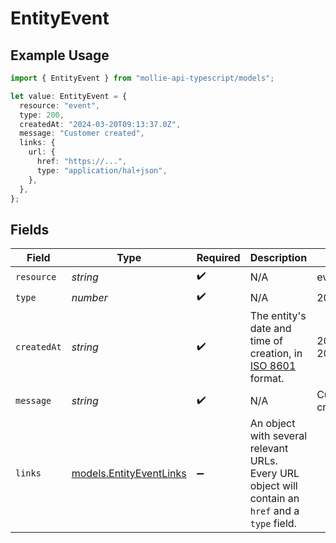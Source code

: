 # EntityEvent

## Example Usage

```typescript
import { EntityEvent } from "mollie-api-typescript/models";

let value: EntityEvent = {
  resource: "event",
  type: 200,
  createdAt: "2024-03-20T09:13:37.0Z",
  message: "Customer created",
  links: {
    url: {
      href: "https://...",
      type: "application/hal+json",
    },
  },
};
```

## Fields

| Field                                                                                                 | Type                                                                                                  | Required                                                                                              | Description                                                                                           | Example                                                                                               |
| ----------------------------------------------------------------------------------------------------- | ----------------------------------------------------------------------------------------------------- | ----------------------------------------------------------------------------------------------------- | ----------------------------------------------------------------------------------------------------- | ----------------------------------------------------------------------------------------------------- |
| `resource`                                                                                            | *string*                                                                                              | :heavy_check_mark:                                                                                    | N/A                                                                                                   | event                                                                                                 |
| `type`                                                                                                | *number*                                                                                              | :heavy_check_mark:                                                                                    | N/A                                                                                                   | 200                                                                                                   |
| `createdAt`                                                                                           | *string*                                                                                              | :heavy_check_mark:                                                                                    | The entity's date and time of creation, in [ISO 8601](https://en.wikipedia.org/wiki/ISO_8601) format. | 2024-03-20T09:13:37.0Z                                                                                |
| `message`                                                                                             | *string*                                                                                              | :heavy_check_mark:                                                                                    | N/A                                                                                                   | Customer created                                                                                      |
| `links`                                                                                               | [models.EntityEventLinks](../models/entityeventlinks.md)                                              | :heavy_minus_sign:                                                                                    | An object with several relevant URLs. Every URL object will contain an `href` and a `type` field.     |                                                                                                       |